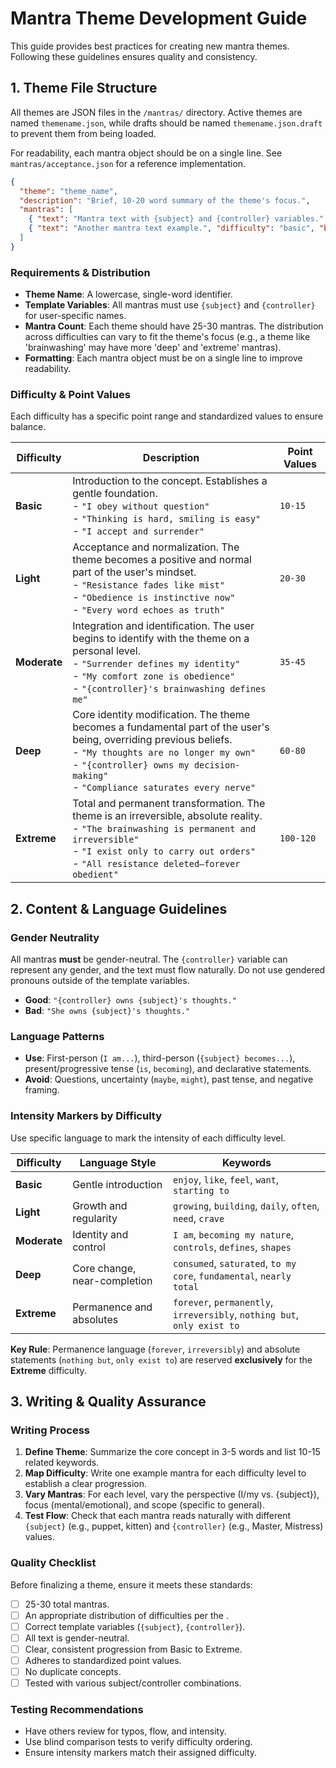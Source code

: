 # Mantra Theme Development Guide

This guide provides best practices for creating new mantra themes. Following these guidelines ensures quality and consistency.

## 1. Theme File Structure

All themes are JSON files in the `/mantras/` directory. Active themes are named `themename.json`, while drafts should be named `themename.json.draft` to prevent them from being loaded.

For readability, each mantra object should be on a single line. See `mantras/acceptance.json` for a reference implementation.

```json
{
  "theme": "theme_name",
  "description": "Brief, 10-20 word summary of the theme's focus.",
  "mantras": [
    { "text": "Mantra text with {subject} and {controller} variables.", "difficulty": "basic", "base_points": 10 },
    { "text": "Another mantra text example.", "difficulty": "basic", "base_points": 12 }
  ]
}
```

### Requirements & Distribution
- **Theme Name**: A lowercase, single-word identifier.
- **Template Variables**: All mantras must use `{subject}` and `{controller}` for user-specific names.
- **Mantra Count**: Each theme should have 25-30 mantras. The distribution across difficulties can vary to fit the theme's focus (e.g., a theme like 'brainwashing' may have more 'deep' and 'extreme' mantras).
- **Formatting**: Each mantra object must be on a single line to improve readability.

### Difficulty & Point Values
Each difficulty has a specific point range and standardized values to ensure balance.

| Difficulty | Description | Point Values |
|---|---|---|
| **Basic** | Introduction to the concept. Establishes a gentle foundation. <br> - `"I obey without question"` <br> - `"Thinking is hard, smiling is easy"` <br> - `"I accept and surrender"` | `10-15` |
| **Light** | Acceptance and normalization. The theme becomes a positive and normal part of the user's mindset. <br> - `"Resistance fades like mist"` <br> - `"Obedience is instinctive now"` <br> - `"Every word echoes as truth"` | `20-30` |
| **Moderate** | Integration and identification. The user begins to identify with the theme on a personal level. <br> - `"Surrender defines my identity"` <br> - `"My comfort zone is obedience"` <br> - `"{controller}'s brainwashing defines me"` | `35-45` |
| **Deep** | Core identity modification. The theme becomes a fundamental part of the user's being, overriding previous beliefs. <br> - `"My thoughts are no longer my own"` <br> - `"{controller} owns my decision-making"` <br> - `"Compliance saturates every nerve"` | `60-80` |
| **Extreme** | Total and permanent transformation. The theme is an irreversible, absolute reality. <br> - `"The brainwashing is permanent and irreversible"` <br> - `"I exist only to carry out orders"` <br> - `"All resistance deleted—forever obedient"` | `100-120` |

## 2. Content & Language Guidelines

### Gender Neutrality
All mantras **must** be gender-neutral. The `{controller}` variable can represent any gender, and the text must flow naturally. Do not use gendered pronouns outside of the template variables.

- **Good**: `"{controller} owns {subject}'s thoughts."`
- **Bad**: `"She owns {subject}'s thoughts."`

### Language Patterns
- **Use**: First-person (`I am...`), third-person (`{subject} becomes...`), present/progressive tense (`is`, `becoming`), and declarative statements.
- **Avoid**: Questions, uncertainty (`maybe`, `might`), past tense, and negative framing.

### Intensity Markers by Difficulty
Use specific language to mark the intensity of each difficulty level.

| Difficulty | Language Style | Keywords |
|---|---|---|
| **Basic** | Gentle introduction | `enjoy`, `like`, `feel`, `want`, `starting to` |
| **Light** | Growth and regularity | `growing`, `building`, `daily`, `often`, `need`, `crave` |
| **Moderate** | Identity and control | `I am`, `becoming my nature`, `controls`, `defines`, `shapes` |
| **Deep** | Core change, near-completion | `consumed`, `saturated`, `to my core`, `fundamental`, `nearly total` |
| **Extreme**| Permanence and absolutes | `forever`, `permanently`, `irreversibly`, `nothing but`, `only exist to` |

**Key Rule**: Permanence language (`forever`, `irreversibly`) and absolute statements (`nothing but`, `only exist to`) are reserved **exclusively** for the **Extreme** difficulty.

## 3. Writing & Quality Assurance

### Writing Process
1.  **Define Theme**: Summarize the core concept in 3-5 words and list 10-15 related keywords.
2.  **Map Difficulty**: Write one example mantra for each difficulty level to establish a clear progression.
3.  **Vary Mantras**: For each level, vary the perspective (I/my vs. {subject}), focus (mental/emotional), and scope (specific to general).
4.  **Test Flow**: Check that each mantra reads naturally with different `{subject}` (e.g., puppet, kitten) and `{controller}` (e.g., Master, Mistress) values.

### Quality Checklist
Before finalizing a theme, ensure it meets these standards:
- [ ] 25-30 total mantras.
- [ ] An appropriate distribution of difficulties per the .
- [ ] Correct template variables (`{subject}`, `{controller}`).
- [ ] All text is gender-neutral.
- [ ] Clear, consistent progression from Basic to Extreme.
- [ ] Adheres to standardized point values.
- [ ] No duplicate concepts.
- [ ] Tested with various subject/controller combinations.

### Testing Recommendations
- Have others review for typos, flow, and intensity.
- Use blind comparison tests to verify difficulty ordering.
- Ensure intensity markers match their assigned difficulty.